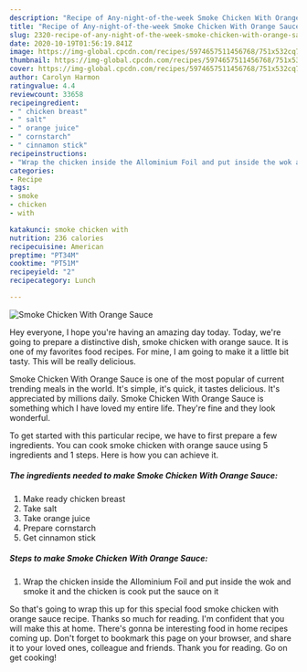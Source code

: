 ```yaml
---
description: "Recipe of Any-night-of-the-week Smoke Chicken With Orange Sauce"
title: "Recipe of Any-night-of-the-week Smoke Chicken With Orange Sauce"
slug: 2320-recipe-of-any-night-of-the-week-smoke-chicken-with-orange-sauce
date: 2020-10-19T01:56:19.841Z
image: https://img-global.cpcdn.com/recipes/5974657511456768/751x532cq70/smoke-chicken-with-orange-sauce-recipe-main-photo.jpg
thumbnail: https://img-global.cpcdn.com/recipes/5974657511456768/751x532cq70/smoke-chicken-with-orange-sauce-recipe-main-photo.jpg
cover: https://img-global.cpcdn.com/recipes/5974657511456768/751x532cq70/smoke-chicken-with-orange-sauce-recipe-main-photo.jpg
author: Carolyn Harmon
ratingvalue: 4.4
reviewcount: 33658
recipeingredient:
- " chicken breast"
- " salt"
- " orange juice"
- " cornstarch"
- " cinnamon stick"
recipeinstructions:
- "Wrap the chicken inside the Allominium Foil and put inside the wok and smoke it and the chicken is cook put the sauce on it"
categories:
- Recipe
tags:
- smoke
- chicken
- with

katakunci: smoke chicken with 
nutrition: 236 calories
recipecuisine: American
preptime: "PT34M"
cooktime: "PT51M"
recipeyield: "2"
recipecategory: Lunch

---
```



![Smoke Chicken With Orange Sauce](https://img-global.cpcdn.com/recipes/5974657511456768/751x532cq70/smoke-chicken-with-orange-sauce-recipe-main-photo.jpg)

Hey everyone, I hope you're having an amazing day today. Today, we're going to prepare a distinctive dish, smoke chicken with orange sauce. It is one of my favorites food recipes. For mine, I am going to make it a little bit tasty. This will be really delicious.

Smoke Chicken With Orange Sauce is one of the most popular of current trending meals in the world. It's simple, it's quick, it tastes delicious. It's appreciated by millions daily. Smoke Chicken With Orange Sauce is something which I have loved my entire life. They're fine and they look wonderful.




To get started with this particular recipe, we have to first prepare a few ingredients. You can cook smoke chicken with orange sauce using 5 ingredients and 1 steps. Here is how you can achieve it.

<!--inarticleads1-->

##### The ingredients needed to make Smoke Chicken With Orange Sauce:

1. Make ready  chicken breast
1. Take  salt
1. Take  orange juice
1. Prepare  cornstarch
1. Get  cinnamon stick




<!--inarticleads2-->

##### Steps to make Smoke Chicken With Orange Sauce:

1. Wrap the chicken inside the Allominium Foil and put inside the wok and smoke it and the chicken is cook put the sauce on it




So that's going to wrap this up for this special food smoke chicken with orange sauce recipe. Thanks so much for reading. I'm confident that you will make this at home. There's gonna be interesting food in home recipes coming up. Don't forget to bookmark this page on your browser, and share it to your loved ones, colleague and friends. Thank you for reading. Go on get cooking!
